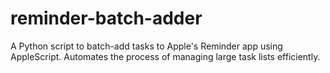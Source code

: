 # reminder-batch-adder
A Python script to batch-add tasks to Apple's Reminder app using AppleScript. Automates the process of managing large task lists efficiently.
